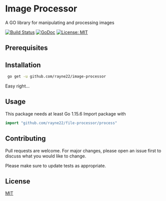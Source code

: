 # Image Processor

A GO library for manipulating and processing images

[![Build Status]()]()
[![GoDoc](https://pkg.go.dev/badge/github.com/rayne22/file-processor)](https://pkg.go.dev/github.com/rayne22/file-processor)
[![License: MIT](https://img.shields.io/badge/License-MIT-yellow.svg)](https://opensource.org/licenses/MIT)

## Prerequisites


## Installation

```bash
 go get -u github.com/rayne22/image-processor
````

Easy right...

## Usage
This package needs at least Go 1.15.6 Import package with

```go
import "github.com/rayne22/file-processor/process"

````

## Contributing
Pull requests are welcome. For major changes, please open an issue first to discuss what you would like to change.

Please make sure to update tests as appropriate.

## License
[MIT](https://choosealicense.com/licenses/mit/)
